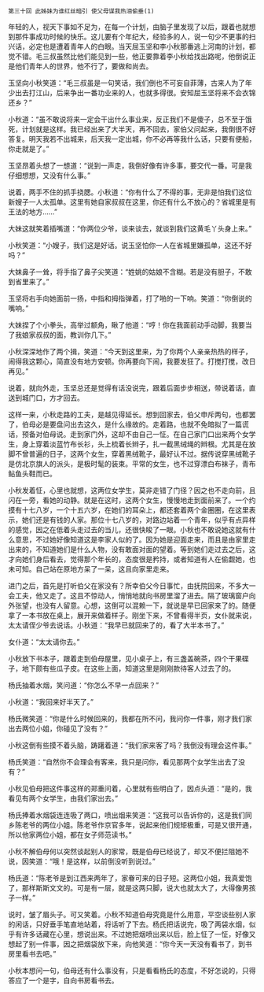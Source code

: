     第三十回 此姊妹为谁红丝暗引 使父母谋我热泪偷垂(1) 

   年轻的人，视天下事如不足为，在每一个计划，由脑子里发现了以后，跟着也就想到那件事成功时候的快乐。这儿要有个年纪大，经验多的人，说一句少不更事的扫兴话，必定也是遭着青年人的白眼。当天屈玉坚和李小秋那番逃上河南的计划，都觉不错。毛三叔虽然比他们能见到一些，他正要靠着李小秋给找出路呢，他倒说正是他们青年人的世界，他不行了，要做和尚去。

   玉坚向小秋笑道：“毛三叔虽是一句笑话，我们倒也不可妄自菲薄，古来人为了年少出去打江山，后来争出一番功业来的人，也就多得很。安知屈玉坚将来不会衣锦还乡？”

   小秋道：“虽不敢说将来一定会干出什么事业来，反正我们不是傻子，总不至于饿死，计划就是这样。我已经出来了大半天，再不回去，家伯父问起来，我倒很不好答复。明天我若不出城来，后天我一定出城，你不必再等我什么话，只要有便船，你走就是了。”

   玉坚昂着头想了一想道：“说到一声走，我倒好像有许多事，要交代一番。可是我仔细想想，又没有什么事。”

   说着，两手不住的抓手挠腮。小秋道：“你有什么了不得的事，无非是怕我们这位新嫂子一人太孤单。这里有她自家叔叔在这里，你还有什么不放心的？省城里是有王法的地方……”

   大妹这就笑着插嘴道：“你两位少爷，谈来谈去，就谈到我们这黄毛丫头身上来。”

   小秋笑道：“小嫂子，我们这是好话。说玉坚怕你一人在省城里嫌孤单，这还不好吗？”

   大妹鼻子一耸，将手指了鼻子尖笑道：“姓姚的姑娘不含糊。若是没有胆子，不敢到省里来了。”

   玉坚将右手向她面前一扬，中指和拇指弹着，打了啪的一下响。笑道：“你倒说的嘴响。”

   大妹捏了个小拳头，高举过额角，瞅了他道：“哼！你在我面前动手动脚，我要当了我娘家叔叔的面，教训你几下。”

   小秋深深地作了两个揖，笑道：“今天到这里来，为了你两个人亲亲热热的样子，闹得我这颗心，简直没有地方安顿。你再要向下闹，我要发狂了。打搅打搅，改日再见。”

   说着，就向外走，玉坚总还是觉得有话没说完，跟着后面步步相送，带说着话，直送到城门口，方才回去。

   这样一来，小秋走路的工夫，是越见得延长。想到回家去，伯父申斥两句，也都罢了，伯母必是要盘问出去这久，是什么缘故的。走着路，也就不免暗拟了一篇谎话，预备对伯母说。走到家门外，这却不由自己一怔。在自己家门口出来两个女学生，身上穿着淡蓝竹布长衫，头上梳着长辫子，扎一截黑绒绳的辫根。尤其是在放脚不曾普遍的日子，这两个女生，穿着黑绒靴子，最好认不过。据传说穿黑绒靴子是仿北京旗人的派头，是极时髦的装束。平常的女生，也不过穿漂白布袜子，青布鲇鱼头鞋而已。

   小秋发着怔，心里也就想，这两位女学生，莫非走错了门径？因之也不走向前，且闪在一旁，看她的动静。就是在这时，这两个女生，慢慢地走到面前来了。一个约摸有十七八岁，一个十五六岁，在她们的耳朵上，都还套着两个金圈圈，在这里表示，她们还是有钱的人家。那位十七八岁的，对路边站着一个青年，似乎有点异样的感觉，因之在低着头走过去的当儿，还很快睃了一眼。小秋也不敢说她这就有什么意思，不过她好像知道这是李家人似的了。因为她是迎面走来，而且是由家里走出来的，不知道她们是什么人物，没有敢面对面的望着。等到她们走过去之后，这才向她们身后看去，觉得那个年长的，态度很是矜持，或者知道有人在偷觑她，也未可知。自己站在原地方呆了一呆，这且向家里走来。

   进门之后，首先是打听伯父在家没有？所幸伯父今日事忙，由抚院回来，不多大一会工夫，他又走了。这且不惊动人，悄悄地就向书房里溜了进去。隔了玻璃窗户向外张望，也没有人留意。心想，这倒可以混赖一下，就说是早已回家来了的。随便拿了一本书放在桌上，展开来做着样子。刚坐下来，不曾看得半页，女仆就来说，太太请侄少爷去说话。小秋道：“我早已就回来了的，看了大半本书了。”

   女仆道：“太太请你去。”

   小秋放下书本子，跟着走到伯母屋里，见小桌子上，有三盏盖碗茶，四个干果碟子，地下颇有些瓜子皮。在这些上面，知道这里是刚刚款待客人过去了的。

   杨氏抽着水烟，笑问道：“你怎么不早一点回来？”

   小秋道：“我回来好半天了。”

   杨氏微笑道：“你是什么时候回来的，我都在所不问，我问你一件事，刚才我们家出去两位小姐，你碰见了没有？”

   小秋这倒有些摸不着头脑，踌躇着道：“我们家来客了吗？我倒没有理会这件事。”

   杨氏笑道：“自然你不会理会有客来，我只是问你，看见那两个女学生出去了没有？”

   小秋见伯母把这件事这样的郑重问着，心里就有些明白了，因点头道：“是的，我看见有两个女学生，由我们家出去。”

   杨氏捧着水烟袋连连吸了两口，喷出烟来笑道：“这我可以告诉你的，这是我们同乡陈老爷的两位小姐。陈老爷作京官多年，说起来他们规矩极重，可是又很开通，所以他家两位小姐，都在女子师范读书。”

   小秋不解伯母何以突然谈起别人的家常，既是伯母已经说了，却又不便拦阻她不说，因笑道：“哦！是这样，以前倒没听到说过。”

   杨氏道：“陈老爷是到江西来两年了，家眷可来的日子短。这两位小姐，我真爱饱了，那样斯斯文文的。可是有一层，就是这两只脚，说大也就太大了，大得像男孩子一样。”

   说时，皱了眉头子。可又笑着。小秋不知道伯母究竟是什么用意，平空谈些别人家的闲话，只好垂手笔直地站着，将话听了下去。杨氏把话说完，吸了两袋水烟，似乎有许多话藏在心里，想说出来。不过她把烟喷出来以后，脸上怔了一怔，好像又想起了别一件事，因之把烟袋放下来，向他笑道：“你今天一天没有看书了，到书房里看书去吧。”

   小秋本想问一句，伯母还有什么事没有，只是看看杨氏的态度，不好怎说的，只得答应了一个是字，自向书房看书去。

